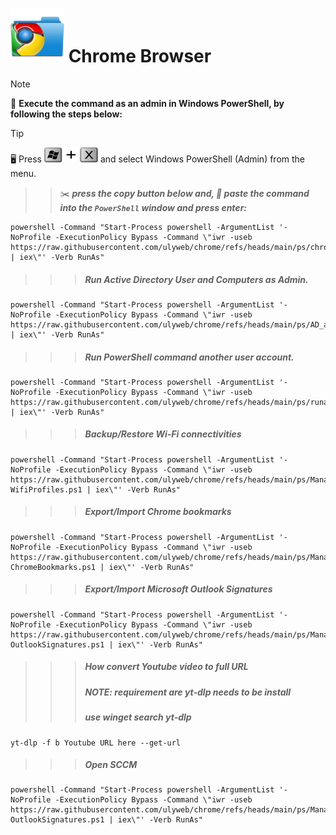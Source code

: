 # <img src="https://github.com/ulyweb/chrome/blob/b73cc833d1c97d393c41bffd769ea953241f5874/assets/ChromeFolder.png" width="86" height="86" orientation="180" > **Chrome Browser**
<!--
## ***_<sub>How to force sync-up update</sup>_***
 TO DO: add more details about me later -->



> [!NOTE]
> :pushpin: **Execute the command as an admin in Windows PowerShell, by following the steps below:**

> [!TIP]
> :desktop_computer: Press   ****<img src="https://github.com/ulyweb/chrome/blob/b73cc833d1c97d393c41bffd769ea953241f5874/assets/WinX.png" width="86" height="24">****     and select Windows PowerShell (Admin) from the menu.
> 
> > > :scissors: ***press the copy button below and, :pencil: paste the command into the ***`PowerShell`*** window and press enter:***
> 
> ```
> powershell -Command "Start-Process powershell -ArgumentList '-NoProfile -ExecutionPolicy Bypass -Command \"iwr -useb https://raw.githubusercontent.com/ulyweb/chrome/refs/heads/main/ps/chromeupdate.ps1 | iex\"' -Verb RunAs"
> ```


> > > ##### Run Active Directory User and Computers as Admin.
```
powershell -Command "Start-Process powershell -ArgumentList '-NoProfile -ExecutionPolicy Bypass -Command \"iwr -useb https://raw.githubusercontent.com/ulyweb/chrome/refs/heads/main/ps/AD_as_A_Account.ps1 | iex\"' -Verb RunAs"
```

> > > ##### Run PowerShell command another user account.
```
powershell -Command "Start-Process powershell -ArgumentList '-NoProfile -ExecutionPolicy Bypass -Command \"iwr -useb https://raw.githubusercontent.com/ulyweb/chrome/refs/heads/main/ps/runas_prompt.ps1 | iex\"' -Verb RunAs"
```

> > > ##### Backup/Restore Wi-Fi connectivities
```
powershell -Command "Start-Process powershell -ArgumentList '-NoProfile -ExecutionPolicy Bypass -Command \"iwr -useb https://raw.githubusercontent.com/ulyweb/chrome/refs/heads/main/ps/Manage-WifiProfiles.ps1 | iex\"' -Verb RunAs"
```

> > > ##### Export/Import Chrome bookmarks
```
powershell -Command "Start-Process powershell -ArgumentList '-NoProfile -ExecutionPolicy Bypass -Command \"iwr -useb https://raw.githubusercontent.com/ulyweb/chrome/refs/heads/main/ps/Manage-ChromeBookmarks.ps1 | iex\"' -Verb RunAs"
```

> > > ##### Export/Import Microsoft Outlook Signatures
```
powershell -Command "Start-Process powershell -ArgumentList '-NoProfile -ExecutionPolicy Bypass -Command \"iwr -useb https://raw.githubusercontent.com/ulyweb/chrome/refs/heads/main/ps/Manage-OutlookSignatures.ps1 | iex\"' -Verb RunAs"
```


> > > ##### How convert Youtube video to full URL
> > > ##### NOTE: requirement are yt-dlp needs to be install
> > > ##### use winget search yt-dlp
```
yt-dlp -f b Youtube URL here --get-url
```


> > > ##### Open SCCM 
```
powershell -Command "Start-Process powershell -ArgumentList '-NoProfile -ExecutionPolicy Bypass -Command \"iwr -useb https://raw.githubusercontent.com/ulyweb/chrome/refs/heads/main/ps/Manage-OutlookSignatures.ps1 | iex\"' -Verb RunAs"
```
